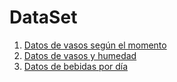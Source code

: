  # DataSet
 1. [Datos de vasos según el momento](data1.csv)
 2. [Datos de vasos y humedad](data2.csv)
 3. [Datos de bebidas por día](data3.csv)
